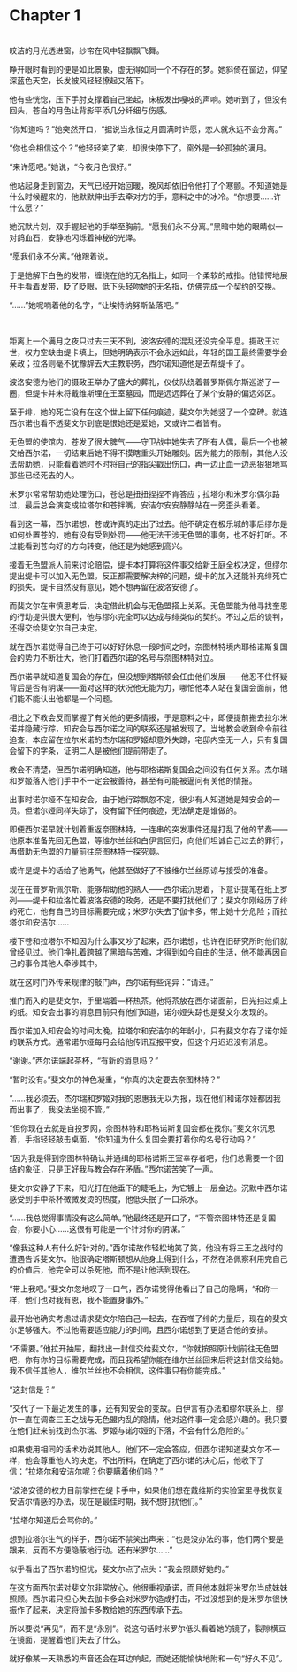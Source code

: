 # Chapter 1

<br>
皎洁的月光透进窗，纱帘在风中轻飘飘飞舞。

睁开眼时看到的便是如此景象，虚无得如同一个不存在的梦。她斜倚在窗边，仰望深蓝色天空，长发被风轻轻撩起又落下。

他有些恍惚，压下手肘支撑着自己坐起，床板发出嘎吱的声响。她听到了，但没有回头，苍白的月色让背影平添几分纤细与伤感。

“你知道吗？”她突然开口，“据说当永恒之月圆满时许愿，恋人就永远不会分离。”

“你也会相信这个？”他轻轻笑了笑，却很快停下了。窗外是一轮孤独的满月。

“来许愿吧。”她说，“今夜月色很好。”

他站起身走到窗边，天气已经开始回暖，晚风却依旧令他打了个寒颤。不知道她是什么时候醒来的，他默默伸出手去牵对方的手，意料之中的冰冷。“你想要……许什么愿？”

她沉默片刻，双手握起他的手举至胸前。“愿我们永不分离。”黑暗中她的眼睛似一对鸽血石，安静地闪烁着神秘的光泽。

“愿我们永不分离。”他跟着说。

于是她解下白色的发带，缠绕在他的无名指上，如同一个柔软的戒指。他错愕地展开手看着发带，眨了眨眼，低下头轻吻她的无名指，仿佛完成一个契约的交换。

“……”她呢喃着他的名字，“让埃特纳努斯坠落吧。”

<br>

距离上一个满月之夜只过去三天不到，波洛安德的混乱还没完全平息。摄政王过世，权力空缺由缇卡填上，但她明确表示不会永远如此，年轻的国王最终需要学会亲政；拉洛则毫不犹豫辞去大主教职务，西尔诺知道他是去帮缇卡了。

波洛安德为他们的摄政王举办了盛大的葬礼，仪仗队绕着普罗斯佩尔斯巡游了一圈，但缇卡并未将戴维斯埋在王室墓园，而是远远葬在了某个安静的偏远郊区。

至于绯，她的死亡没有在这个世上留下任何痕迹，斐文尔为她竖了一个空碑。就连西尔诺也看不透斐文尔到底是恨她还是爱她，又或许二者皆有。

无色盟的使馆内，苍发了很大脾气——守卫战中她失去了所有人偶，最后一个也被交给西尔诺，一切结束后她不得不摸瞎重头开始雕刻。因为能力的限制，其他人没法帮助她，只能看着她时不时将自己的指尖戳出伤口，再一边止血一边恶狠狠地骂那些已经死去的人。

米罗尔常常帮助她处理伤口，苍总是扭扭捏捏不肯答应；拉塔尔和米罗尔偶尔路过，最后总会演变成拉塔尔和苍拌嘴，安洁尔安安静静站在一旁歪头看着。

看到这一幕，西尔诺想，苍或许真的走出了过去。他不确定在极乐城的事后缪尔是如何处置苍的，她有没有受到处罚——他无法干涉无色盟的事务，也不好打听。不过能看到苍向好的方向转变，他还是为她感到高兴。

接着无色盟派人前来讨论赔偿，缇卡本打算将这件事交给新王庭全权决定，但缪尔提出缇卡可以加入无色盟。反正都需要解决梓的问题，缇卡的加入还能补充绯死亡的损失。缇卡自然没有意见，她不想再留在波洛安德了。

而斐文尔在审慎思考后，决定借此机会与无色盟搭上关系。无色盟能为他寻找奎恩的行动提供很大便利，他与缪尔完全可以达成与绯类似的契约。不过之后的谈判，还得交给斐文尔自己决定。

就在西尔诺觉得自己终于可以好好休息一段时间之时，奈图林特境内耶格诺斯复国会的势力不断壮大，他们打着西尔诺的名号与奈图林特对立。

西尔诺早就知道复国会的存在，但没想到塔斯顿会任由他们发展——他忍不住怀疑背后是否有阴谋——面对这样的状况他无能为力，哪怕他本人站在复国会面前，他们能不能认出他都是一个问题。

相比之下教会反而掌握了有关他的更多情报，于是意料之中，即便提前搬去拉尔米诺并隐藏行踪，知安会与西尔诺之间的联系还是被发现了。当地教会收到命令前往追查，本应留在拉尔米诺的杰尔瑞和罗姬却意外失踪，宅邸内空无一人，只有复国会留下的字条，证明二人是被他们提前带走了。

教会不清楚，但西尔诺明确知道，他与耶格诺斯复国会之间没有任何关系。杰尔瑞和罗姬落入他们手中不一定会被善待，甚至有可能被逼问有关他的情报。

出事时诺尔娅不在知安会，由于她行踪飘忽不定，很少有人知道她是知安会的一员。但诺尔娅同样失踪了，没有留下任何痕迹，无法确定是谁做的。

即便西尔诺早就计划着重返奈图林特，一连串的突发事件还是打乱了他的节奏——他原本准备先回无色盟，等维尔兰丝和白伊言回归，向他们坦诚自己过去的罪行，再借助无色盟的力量前往奈图林特一探究竟。

或许是缇卡的话给了他勇气，他甚至做好了不被维尔兰丝原谅与接受的准备。

现在在普罗斯佩尔斯、能够帮助他的熟人——西尔诺沉思着，下意识提笔在纸上罗列——缇卡和拉洛忙着波洛安德的政务，还是不要打扰他们了；斐文尔刚经历了绯的死亡，他有自己的目标需要完成；米罗尔失去了伽卡多，带上她十分危险；而拉塔尔和安洁尔……

楼下苍和拉塔尔不知因为什么事又吵了起来，西尔诺想，也许在旧研究所时他们就曾经见过。他们挣扎着跨越了黑暗与苦难，才得到如今自由的生活，他不能再因自己的事令其他人牵涉其中。

就在这时门外传来规律的敲门声，西尔诺有些诧异：“请进。”

推门而入的是斐文尔，手里端着一杯热茶。他将茶放在西尔诺面前，目光扫过桌上的纸。知安会出事的消息目前只有他们知道，诺尔娅失踪也是斐文尔发现的。

西尔诺加入知安会的时间太晚，拉塔尔和安洁尔的年龄小，只有斐文尔存了诺尔娅的联系方式。通常诺尔娅每月会给他传讯互报平安，但这个月迟迟没有消息。

“谢谢。”西尔诺端起茶杯，“有新的消息吗？”

“暂时没有。”斐文尔的神色凝重，“你真的决定要去奈图林特？”

“……我必须去。杰尔瑞和罗姬对我的恩惠我无以为报，现在他们和诺尔娅都因我而出事了，我没法坐视不管。”

“但你现在去就是自投罗网，奈图林特和耶格诺斯复国会都在找你。”斐文尔沉思着，手指轻轻敲击桌面，“你知道为什么复国会要打着你的名号行动吗？”

“因为我是得到奈图林特确认并通缉的耶格诺斯王室幸存者吧，他们总需要一个团结的象征，只是正好我与教会存在矛盾。”西尔诺苦笑了一声。

斐文尔安静了下来，阳光打在他垂下的睫毛上，为它镀上一层金边。沉默中西尔诺感受到手中茶杯微微发烫的热度，他低头抿了一口茶水。

“……我总觉得事情没有这么简单。”他最终还是开口了，“不管奈图林特还是复国会，你要小心……这很有可能是一个针对你的阴谋。”

“像我这种人有什么好针对的。”西尔诺故作轻松地笑了笑，他没有将三王之战时的遭遇告诉斐文尔。他很确定塔斯顿想从他身上得到什么，不然在洛佩察利用完自己的价值后，他完全可以杀死他，而不是让他活到现在。

“带上我吧。”斐文尔忽地叹了一口气，西尔诺觉得他看出了自己的隐瞒，“和你一样，他们也对我有恩，我不能置身事外。”

最开始他确实考虑过请求斐文尔陪自己一起去，在吞噬了绯的力量后，现在的斐文尔足够强大。不过他需要适应能力的时间，且西尔诺想到了更适合他的安排。

“不需要。”他拉开抽屉，翻找出一封信交给斐文尔，“你就按照原计划前往无色盟吧，你有你的目标需要完成，而且我希望你能在维尔兰丝回来后将这封信交给她。我不信任其他人，维尔兰丝也不会相信，这件事只有你能完成。”

“这封信是？”

“交代了一下最近发生的事，还有知安会的变故。白伊言有办法和缪尔联系上，缪尔一直在调查三王之战与无色盟内乱的隐情，他对这件事一定会感兴趣的。我只要在他们赶来前找到杰尔瑞、罗姬与诺尔娅的下落，不会有什么危险的。”

如果使用相同的话术劝说其他人，他们不一定会答应，但西尔诺知道斐文尔不一样，他会尊重他人的决定。不出所料，在确定了西尔诺的决心后，他收下了信：“拉塔尔和安洁尔呢？你要瞒着他们吗？”

“波洛安德的权力目前掌控在缇卡手中，如果他们想在戴维斯的实验室里寻找恢复安洁尔情感的办法，现在是最佳时期，我不想打扰他们。”

“拉塔尔知道后会骂你的。”

想到拉塔尔生气的样子，西尔诺不禁笑出声来：“也是没办法的事，他们两个要是跟来，反而不方便隐蔽地行动。还有米罗尔……”

似乎看出了西尔诺的担忧，斐文尔点了点头：“我会照顾好她的。”

在这方面西尔诺对斐文尔非常放心，他很重视承诺，而且他本就将米罗尔当成妹妹照顾。西尔诺只担心失去伽卡多会对米罗尔造成打击，不过没想到的是米罗尔很快振作了起来，决定将伽卡多教给她的东西传承下去。

所以要说“再见”，而不是“永别”。说这句话时米罗尔低头看着她的镜子，裂隙横亘在镜面，提醒着他们失去了什么。

就好像某一天熟悉的声音还会在耳边响起，而她还能愉快地附和一句“好久不见”。
